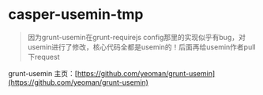 # casper-usemin-tmp
> 因为grunt-usemin在grunt-requirejs config那里的实现似乎有bug，对usemin进行了修改，核心代码全都是usemin的！后面再给usemin作者pull下request

grunt-usemin 主页：[https://github.com/yeoman/grunt-usemin](https://github.com/yeoman/grunt-usemin)